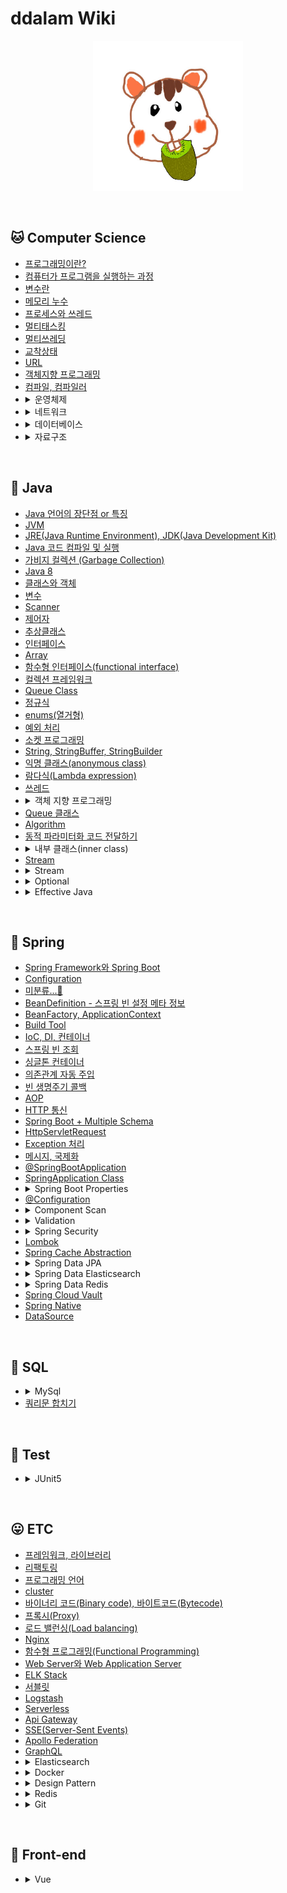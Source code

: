 # ddalam Wiki

<p align="center">
    <img src="image/ddalam_wiki.jpg"  width="240" height="240">
</p>

<br/>

## 🐱 Computer Science
<ul>
    <li><a href="CS/etc.md#프로그래밍이란">프로그래밍이란?</a></li>
    <li><a href="CS/etc.md#컴퓨터가 프로그램을 실행하는 과정">컴퓨터가 프로그램을 실행하는 과정</a></li>
    <li><a href="CS/etc.md#변수란">변수란</a></li>
    <li><a href="CS/etc.md#메모리 누수">메모리 누수</a></li>
    <li><a href="CS/etc.md#프로세스와 쓰레드">프로세스와 쓰레드</a></li>
    <li><a href="CS/etc.md#멀티태스킹">멀티태스킹</a></li>
    <li><a href="CS/etc.md#멀티쓰레딩">멀티쓰레딩</a></li>
    <li><a href="CS/etc.md#교착상태">교착상태</a></li>
    <li><a href="CS/etc.md#URL">URL</a></li>
    <li><a href="CS/oop.md"">객체지향 프로그래밍<a>
    <li><a href="CS/etc.md#컴파일, 컴파일러">컴파일, 컴파일러</a></li>
    <li>
        <details>
            <summary>운영체제</summary>
            <ul><li><a href=""></a></li></ul>
        </details>
    </li>
    <li>
        <details>
            <summary>네트워크</summary>
            <ul><li><a href="CS/network.md#인터넷-통신">인터넷 통신</a></li></ul>
            <ul><li><a href="CS/network.md#ipinternet-protocol">IP(Internet Protocol)</a></li></ul>
            <ul><li><a href="CS/network.md#tcptransmission-control-protocol">TCP(Transmission Control Protocol)</a></li></ul>
            <ul><li><a href="CS/network.md#udpuser-datagram-protocol">UDP(User Datagram Protocol)</a></li></ul>
            <ul><li><a href="CS/network.md#port">PORT</a></li></ul>
            <ul><li><a href="CS/network.md#dnsdomain-name-system">DNS(Domain Name System)</a></li></ul>
            <ul><li><a href="CS/network.md#웹-브라우저-요청-흐름">웹 브라우저 요청 흐름</a></li></ul>
            <ul><li><a href="CS/network.md#socket_and_port"">Socket과 Port</a></li></ul>
        </details>
    </li>
    <li>
        <details>
            <summary>데이터베이스</summary>
            <ul><li><a href="CS/Database/etc.md">etc</a></li></ul>
        </details>
    </li>
    <li>
        <details>
            <summary>자료구조</summary>
            <ul><li>배열</li></ul>
            <ul><li>리스트</li></ul>
            <ul><li>스택</li></ul>
            <ul><li>큐</li></ul>
            <ul><li>트리</li></ul>
            <ul><li>우선순위 큐</li></ul>
            <ul><li>정렬</li></ul>
            <ul><li>그래프</li></ul>
            <ul><li>해싱</li></ul>
            <ul><li>탐색</li></ul>
        </details>
    </li>
</ul>
</ul>

<br/>

## 🐯 Java
<ul>
    <li><a href="Java/characteristic.md">Java 언어의 장단점 or 특징</a></li>
    <li><a href="Java/JVM.md">JVM</a></li>
    <li><a href="Java/JRE_&_JDK.md">JRE(Java Runtime Environment), JDK(Java Development Kit)</a></li>
    <li><a href="Java/compile_&_run.md">Java 코드 컴파일 및 실행</a></li>
    <li><a href="Java/garbage_collection.md">가비지 컬렉션 (Garbage Collection)</a></li>
    <li><a href="Java/Java8.md">Java 8</a></li>
    <li><a href="Java/class_and_instance.md">클래스와 객체</a></li>
    <li><a href="Java/variable.md">변수</a></li>
    <li><a href="Java/Scanner.md">Scanner</a></li>
    <li><a href="Java/modifier.md">제어자</a></li>
    <li><a href="Java/abstract_class.md">추상클래스</a></li>
    <li><a href="Java/interface.md">인터페이스</a></li>
    <li><a href="Java/Array.md">Array</a></li>
    <li><a href="Java/functinal_interface.md">함수형 인터페이스(functional interface)</a></li>
    <li><a href="Java/CollectionsFramework.md">컬렉션 프레임워크</a></li>
    <li><a href="Java/Queue-class.md">Queue Class</a></li>
    <li><a href="Java/regular_expression.md">정규식</a></li>
    <li><a href="Java/enums.md">enums(열거형)</a></li>
    <li><a href="Java/exception_handling.md">예외 처리</a></li>
    <li><a href="Java/tcp_socket.md">소켓 프로그래밍</a></li>
    <li><a href="Java/string_stringBuffer_stringBuilder.md">String, StringBuffer, StringBuilder</a></li>
    <li><a href="Java/anonymous_class.md">익명 클래스(anonymous class)</a></li>
    <li><a href="Java/Lambda_expression.md">람다식(Lambda expression)</a></li>
    <li><a href="Java/thread.md">쓰레드</a></li>
    <li>
        <details>
            <summary>객체 지향 프로그래밍</summary>
            <ul>
                <li><a href="Java/객체지향프로그래밍.md#polymorphism">다형성</a></li>
                <li><a href="Java/abstract_class.md">추상클래스</a></li>
            </ul>
        </details>
    </li>
    <li><a href="Java/Queue-class.md">Queue 클래스</a></li>
    <li><a href="Java/algorithm.md">Algorithm</a></li>
    <li><a href="Java/passing_code_with_behavior_parameterization.md">동적 파라미터화 코드 전달하기</a></li>
    <li>
        <details>
            <summary>내부 클래스(inner class)</summary>
            <ul>
                <li><a href="Java/inner_class.md#내부-클래스-inner-class">내부 클래스 (inner class)</a></li>
                <ul>
                    <li><a href="Java/inner_class.md#내부-클래스의-종류">내부 클래스의 종류</a></li>
                </ul>
            </ul>
        </details>
    </li>
    <li><a href="Java/stream.md">Stream</a></li>
    <li>
        <details>
            <summary>Stream</summary>
            <ul>
                <li><a href="Java/stream.md#stream이-제공하는-유용한-기능">Stream이 제공하는 유용한 기능</a></li>
            </ul>
        </details>
    </li>
    <li>
        <details>
            <summary>Optional</summary>
            <ul>
                <li><a href="Java/optional.md#값이-없는-상황">값이 없는 상황</a></li>
                <li><a href="Java/optional.md#optional-클래스">Optional 클래스</a></li>
                <li><a href="Java/optional.md#optional-적용-패턴">Optional 적용 패턴</a></li>
            </ul>
        </details>
    </li>
    <li>
        <details>
            <summary>Effective Java</summary>
            <ul>
                <li><a href="Java/effective_java.md#객체-생성과-파괴">객체 생성과 파괴</a></li>
            </ul>
        </details>
    </li>
</ul>

<br/>

## 🌱 Spring
<ul>
    <li><a href="Spring/spring_framework_and_spring_boot.md">Spring Framework와 Spring Boot</a></li>
    <li><a href="Spring/configuration.md">Configuration</a></li>
    <li><a href="Spring/미분류.md">미분류...🤔</a></li>
    <li><a href="Spring/BeanDefinition.md">BeanDefinition - 스프링 빈 설정 메타 정보</a></li>
    <li><a href="Spring/BeanFactory_ApplicationContext.md">BeanFactory, ApplicationContext</a></li>
    <li><a href="Spring/Build_Tool.md">Build Tool</a></li>
    <li><a href="Spring/IoC_DI_Container.md">IoC, DI, 컨테이너</a></li>
    <li><a href="Spring/spring_bean_lookup.md">스프링 빈 조회</a></li>
    <li><a href="Spring/singleton_container.md">싱글톤 컨테이너</a></li>
    <li><a href="Spring/automatic_dependency_injection.md">의존관계 자동 주입</a></li>
    <li><a href="Spring/bean_life_cycle_callback.md">빈 생명주기 콜백</a></li>
    <li><a href="Spring/AOP.md">AOP</a></li>
    <li><a href="Spring/HTTP.md">HTTP 통신</a></li>
    <li><a href="Spring/Spring_Boot+Multiple_Schema.md">Spring Boot + Multiple Schema</a></li>
    <li><a href="Spring/HttpServletRequest.md">HttpServletRequest</a></li>
    <li><a href="Spring/Exception.md">Exception 처리</a></li>
    <li><a href="Spring/Message_Internationalization.md">메시지, 국제화</a></li>
    <li><a href="Spring/@SpringBootApplication.md">@SpringBootApplication</a></li>
    <li><a href="Spring/SpringApplication_class.md">SpringApplication Class</a></li>
    <li>
        <details>
            <summary>Spring Boot Properties</summary>
            <ul><li><a href="Spring/spring_boot_properties.md#spring-boot-properties">Spring Boot Properties</a></li></ul>
            <ul><li><a href="Spring/spring_boot_properties.md#externalized-configuration">Externalized Configuration</a></li></ul>
            <ul><li><a href="Spring/spring_boot_properties.md#외부-설정의-우선순위">외부 설정의 우선순위</a></li></ul>
            <ul><li><a href="Spring/spring_boot_properties.md#설정-파일을-java-코드로-읽는-방법">설정 파일을 Java 코드로 읽는 방법</a></li></ul>
            <ul><li><a href="Spring/spring_boot_properties.md#spring-configuration-processor">Spring Configuration Processor</a></li></ul>
        </details>
    </li>
    <li><a href="Spring/@Configuration.md">@Configuration</a></li>
    <li>
        <details>
            <summary>Component Scan</summary>
            <ul><li><a href="Spring/component_scan.md#component-scan">Component Scan</a></li></ul>
            <ul><li><a href="Spring/component_scan.md#spring-bean을-등록하는-방법">Spring Bean을 등록하는 방법</a></li></ul>
            <ul><li><a href="Spring/component_scan.md#component-scan-적용-방법">Component Scan 적용 방법</a></li></ul>
            <ul><li><a href="Spring/component_scan.md#componentscan을-사용할-때-의존관계-주입">@ComponentScan을 사용할 때 의존관계 주입</a></li></ul>
            <ul><li><a href="Spring/component_scan.md#component-외-component-scan-대상">@Component 외 Component Scan 대상</a></li></ul>
        </details>
    </li>
    <li>
        <details>
            <summary>Validation</summary>
            <ul><li><a href="Spring/validation.md#bindingresult">BindingResult</a></li></ul>
        </details>
    </li>
    <li>
        <details>
            <summary>Spring Security</summary>
            <ul><li><a href="Spring/Spring_Security.md#spring-security">Spring Security</a></li></ul>
            <ul><li><a href="Spring/Spring_Security.md#spring-security가-궁극적으로-이루고자-하는-목표">Spring Security가 궁극적으로 이루고자 하는 목표</a></li></ul>
            <ul><li><a href="Spring/Spring_Security.md#spring-security-filter">Spring Security Filter</a></li></ul>
            <ul><li><a href="Spring/Spring_Security.md#spring-security-아키텍처">Spring Security 아키텍처</a></li></ul>
            <ul><li><a href="Spring/Spring_Security.md#spring-security-config">Spring Security Config</a></li></ul>
            <ul><li><a href="Spring/Spring_Security.md#사용자">사용자</a></li></ul>
            <ul><li><a href="Spring/Spring_Security.md#authentication-인증-로그인">Authentication (인증, 로그인)</a></li></ul>
            <ul><li><a href="Spring/Spring_Security.md#토큰으로-인증하기">토큰으로 인증하기</a></li></ul>
            <ul><li><a href="Spring/Spring_Security.md#jwtjson-web-token">JWT(Json Web Token)</a></li></ul>
        </details>
    </li>
    <li><a href="Spring/Lombok.md">Lombok</a></li>
    <li><a href="Spring/spring_cache_abstraction.md">Spring Cache Abstraction</a></li>
    <li>
        <details>
            <summary>Spring Data JPA</summary>
            <ul><li><a href="Spring/spring_data_jpa.md#orm-jpa-jpql">ORM, JPA, JPQL</a></li></ul>
            <ul><li><a href="Spring/spring_data_jpa.md#hibernate-vs-spring-data-jpa">Hibernate vs. Spring Data JPA</a></li></ul>
            <ul><li><a href="Spring/spring_data_jpa.md#in-memory-테스트-db---h2">in memory 테스트 DB - H2</a></li></ul>
        </details>
    </li>
    <li>
        <details>
            <summary>Spring Data Elasticsearch</summary>
            <ul><li><a href="Spring/spring_data_elasticsearch.md#elasticsearch-operations">Elasticsearch Operations</a></li></ul>
        </details>
    </li>
    <li>
        <details>
            <summary>Spring Data Redis</summary>
            <ul><li><a href="Spring/spring_data_redis.md#elasticsearch-operations">Elasticsearch Operations</a></li></ul>
        </details>
    </li>
    <li><a href="Spring/spring_cloud_vault.md">Spring Cloud Vault</a></li>
    <li><a href="Spring/spring_native.md">Spring Native</a></li>
    <li><a href="Spring/data_source.md">DataSource</a></li>
</ul>

<br/>

## 🐥 SQL
<ul>
    <li>
        <details>
            <summary>MySql</summary>
            <ul>
                <li><a href="SQL/MySQL/window_function.md">윈도우 함수(Window Function)</a></li>
                <li><a href="SQL/MySQL/timezone.md">Timezone</a></li>
            </ul>
        </details>
    </li>
    <li><a href="SQL/쿼리문_합치기.md">쿼리문 합치기</a></li>
</ul>

<br/>

## 🦄 Test
<ul>
    <li>
        <details>
            <summary>JUnit5</summary>
            <ul><li><a href="Test/JUnit5.md#junit-5">JUnit5</a></li></ul>
            <ul><li><a href="Test/JUnit5.md#extendwith">@ExtendWith()</a></li></ul>
            <ul><li><a href="Test/JUnit5.md#webmvctest">@WebMvcTest()</a></li></ul>
            <ul><li><a href="Test/JUnit5.md#webmvctest">@WebMvcTest()</a></li></ul>
            <ul><li><a href="Test/JUnit5.md#controller-테스트">Controller 테스트</a></li></ul>
        </details>
    </li>
</ul>

<br/>

## 😛 ETC
<ul>
    <li><a href="etc/framework_library.md">프레임워크, 라이브러리</a></li>
    <li><a href="etc/refactoring.md">리팩토링</a></li>
    <li><a href="etc/programming_language.md">프로그래밍 언어</a></li>
    <li><a href="etc/cluster.md">cluster</a></li>
    <li><a href="etc/binary_code_&_bytecode.md">바이너리 코드(Binary code), 바이트코드(Bytecode)</a></li>
    <li><a href="etc/proxy.md">프록시(Proxy)</a></li>
    <li><a href="etc/load_balancing.md">로드 밸런싱(Load balancing)</a></li>
    <li><a href="etc/Nginx.md">Nginx</a></li>
    <li><a href="etc/functional_programming.md">함수형 프로그래밍(Functional Programming)</a></li>
    <li><a href="etc/web_server_and_WAS.md">Web Server와 Web Application Server</a></li>
    <li><a href="etc/ELK_Stack.md">ELK Stack</a></li>
    <li><a href="etc/Servlet.md">서블릿</a></li>
    <li><a href="etc/Logstash.md">Logstash</a></li>
    <li><a href="etc/serverless.md">Serverless</a></li>
    <li><a href="etc/ApiGateway.md">Api Gateway</a></li>
    <li><a href="etc/SSE.md">SSE(Server-Sent Events)</a></li>
    <li><a href="etc/ApolloFederation.md">Apollo Federation</a></li>
    <li><a href="etc/GraphQL.md">GraphQL</a></li>
    <li>
        <details>
            <summary>Elasticsearch</summary>
            <ul><li><a href="etc/Elasticsearch.md#elasticsearch-분산-검색-엔진">Elasticsearch: 분산 검색 엔진</a></li></ul>
            <ul>
                <li><a href="etc/Elasticsearch.md#검색">검색</a></li>
                <ul>
                    <li><a href="etc/Elasticsearch.md#query-dsl-1">Query DSL</a></li>
                </ul>
            </ul>
        </details>
    </li>
    <li>
        <details>
            <summary>Docker</summary>
            <ul><li><a href="etc/Docker.md#docker란">Docker란?</a></li></ul>
            <ul><li><a href="etc/Docker.md#docker-architecture">Docker architecture</a></li></ul>
            <ul><li><a href="etc/Docker.md#dockerfile">Dockerfile</a></li></ul>
            <ul><li><a href="etc/Docker.md#docker-compose-cli">Docker Compose CLI</a></li></ul>
            <ul><li><a href="etc/Docker.md#etc">etc</a></li></ul>
        </details>
    </li>
    <li>
        <details>
            <summary>Design Pattern</summary>
            <ul><li><a href="etc/design_pattern.md#design-pattern">Design Pattern</a></li></ul>
            <ul><li><a href="etc/design_pattern.md#디자인-패턴의-필요성">디자인 패턴의 필요성</a></li></ul>
        </details>
    </li>
    <li>
        <details>
            <summary>Redis</summary>
            <ul><li><a href="etc/redis.md">Redis란?</a></li></ul>
        </details>
    </li>
    <li>
        <details>
            <summary>Git</summary>
            <ul><li><a href="etc/git.md#git">Git</a></li></ul>
            <ul><li><a href="etc/git.md#git을-사용하는-이유">Git을 사용하는 이유</a></li></ul>
        </details>
    </li>
</ul>

<br/>

## 👀 Front-end
<ul>
    <li>
        <details>
            <summary>Vue</summary>
            <ul>
                <li><a href="Front-end/vue.md#lifecycle">라이프사이클</a></li>
            </ul>
            <summary>미분류</summary>
            <ul>
                <li><a href="Front-end/미분류.md">라이프사이클</a></li>
            </ul>
        </details>
    </li>
</ul>

<br/>